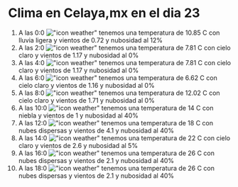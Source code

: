 # Clima en Celaya,mx en el dia 23

1. A las 0:0 !["icon weather"](http://openweathermap.org/img/w/10n.png) tenemos una temperatura de 10.85 C con lluvia ligera y  vientos de 0.72 y nubosidad al 12%
1. A las 2:0 !["icon weather"](http://openweathermap.org/img/w/01n.png) tenemos una temperatura de 7.81 C con cielo claro y  vientos de 1.17 y nubosidad al 0%
1. A las 4:0 !["icon weather"](http://openweathermap.org/img/w/01n.png) tenemos una temperatura de 7.81 C con cielo claro y  vientos de 1.17 y nubosidad al 0%
1. A las 6:0 !["icon weather"](http://openweathermap.org/img/w/01n.png) tenemos una temperatura de 6.62 C con cielo claro y  vientos de 1.16 y nubosidad al 0%
1. A las 8:0 !["icon weather"](http://openweathermap.org/img/w/01d.png) tenemos una temperatura de 12.02 C con cielo claro y  vientos de 1.71 y nubosidad al 0%
1. A las 10:0 !["icon weather"](http://openweathermap.org/img/w/50d.png) tenemos una temperatura de 14 C con niebla y  vientos de 1 y nubosidad al 40%
1. A las 12:0 !["icon weather"](http://openweathermap.org/img/w/03d.png) tenemos una temperatura de 18 C con nubes dispersas y  vientos de 4.1 y nubosidad al 40%
1. A las 14:0 !["icon weather"](http://openweathermap.org/img/w/02d.png) tenemos una temperatura de 22 C con cielo claro y  vientos de 2.6 y nubosidad al 5%
1. A las 16:0 !["icon weather"](http://openweathermap.org/img/w/03d.png) tenemos una temperatura de 26 C con nubes dispersas y  vientos de 2.1 y nubosidad al 40%
1. A las 18:0 !["icon weather"](http://openweathermap.org/img/w/03d.png) tenemos una temperatura de 26 C con nubes dispersas y  vientos de 2.1 y nubosidad al 40%
